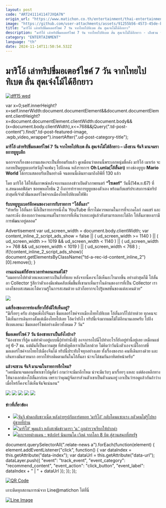```yaml
---
layout: post
code: "ART2411141147JXQA7N"
origin_url: "https://www.matichon.co.th/entertainment/thai-entertainment/news_4899086"
image: "https://github.com/user-attachments/assets/91255b56-4573-45de-bdb0-ef479f6aab24"
title: "มาริโอ้ เล่าทริปขี่มอเตอร์ไซค์ 7 วัน จากไทยไปทิเบต ลั่น สุดเจ๋งโม้ได้อีกยาว"
description: "มาริโอ้ เล่าทริปขี่มอเตอร์ไซค์ 7 วัน จากไทยไปทิเบต ลั่น สุดเจ๋งโม้ได้อีกยาว - เล็งชวน จันจิ มาแจมรายการยูทูบอีก"
category: "ENTERTAINMENT"
language: "th"
date: 2024-11-14T11:50:54.532Z
---
```


# มาริโอ้ เล่าทริปขี่มอเตอร์ไซค์ 7 วัน จากไทยไปทิเบต ลั่น สุดเจ๋งโม้ได้อีกยาว

[![](https://www.matichon.co.th/wp-content/uploads/2024/11/dff15-wed.jpg "dff15 wed")](https://www.matichon.co.th/wp-content/uploads/2024/11/dff15-wed.jpg)

var x=0;self.innerHeight?x=self.innerWidth:document.documentElement&&document.documentElement.clientHeight?x=document.documentElement.clientWidth:document.body&&(x=document.body.clientWidth),x<=768&&jQuery(".td-post-content").find(".td-post-featured-image, .wpb\_video\_wrapper").insertAfter(".ud-post-category-title");

**มาริโอ้ เล่าทริปขี่มอเตอร์ไซค์ 7 วัน จากไทยไปทิเบต ลั่น สุดเจ๋งโม้ได้อีกยาว – เล็งชวน จันจิ มาแจมรายการยูทูบอีก**

นอกจากเรื่องของงานแสดงจะเป็นที่ยอมรับแล้ว ดูเหมือนว่าตอนนี้พระเอกหนุ่มชื่อดัง มาริโอ้ เมาเร่อ จะกลายเป็นยูทูบเบอร์ขวัญใจแฟนๆ ไปอีกคน หลังรายการ **Oh Lunla(โอ้ลั้นลา)** ทางช่องยูทูบ **Mario World** ได้กระแสตอบรับเป็นอย่างดี จนตอนนี้เดินทางมาถึงอีพีที่ 130 แล้ว

โดย มาริโอ้ ได้ให้สัมภาษณ์หลังจบงานแถลงข่าวเปิดตัวภาพยนตร์ **“ไรเดอร์”** วันนี้(14พ.ย.67) ที่ บ.สหมงคลฟิล์มฯ ซอยพหลโยธิน 2 ถึงการทำรายการยูทูบของตัวเอง พร้อมกับแชร์ประสบการณ์ทริปล่าสุดที่เจ้าตัวขี่มอเตอร์ไซค์จากเมืองไทยไปทิเบตให้ฟัง

**รับบทยูทูบเบอร์อีกคนของวงการกับรายการ “โอ้ลั้นลา”**  
“สำหรับ โอ้ลั้นลา นี่ก็เป็นรายการหนึ่งใน YouTube ที่เราไม่ควรพลาดในการที่จะกดไลก์ กดแชร์ และกดกระดิ่ง ต้องบอกว่าคอนเทนต์ในรายการที่เห็นว่าเยอะอยู่แล้วยังสามารถเยอะได้อีก โอ้ลั้นลาของเรามีการพัฒนาอยู่ตลอด”

Advertisement var ud\_screen\_width = document.body.clientWidth; var content\_inline\_2\_script\_ads\_show = false || ( ud\_screen\_width >= 1140 ) || ( ud\_screen\_width >= 1019 && ud\_screen\_width < 1140 ) || ( ud\_screen\_width >= 768 && ud\_screen\_width < 1019 ) || ( ud\_screen\_width < 768 ) ; if(!content\_inline\_2\_script\_ads\_show){ document.getElementsByClassName("td-a-rec-id-content\_inline\_2")\[0\].remove(); }

**งานแน่นแต่ก็ยังหาเวลาทำคอนเทนต์ได้?**  
“ผมอยากไปทำด้วยแหละเพราะเป็นสิ่งที่ชอบ หลังจากนี้คงจะได้เห็นอะไรมากขึ้น อย่างล่าสุดก็มี โอ้ลั้นลา Collector รู้สึกว่าตัวเองมีแฟนคลับเพิ่มขึ้นที่เขามาเห็นเราในด้านของการที่เป็น Collector เราเองก็ชอบสะสมและได้ความรู้ในการสะสมด้วย แล้วก็อยากจะไปรู้แพสชั่นของแต่ละคนด้วย“

![](https://www.matichon.co.th/wp-content/uploads/2024/11/S__536182897_0.jpg)

**แต่เรื่องของการท่องเที่ยวก็ยังมีให้เห็นอยู่?**  
”มีเรื่อยๆ ครับ ล่าสุดเพิ่งไปจีนมา ขี่มอเตอร์ไซค์จากเมืองไทยไปทิเบต โอ้ลั้นลาก็ไปถ่ายด้วย ทุกคนจะได้เห็นการเดินทางตั้งแต่เมืองไทยไปเลย โอ้คว่ำยังไง ทริปนี้เจ๋งมากผมโม้ได้อีกนานเลยครับ ไปถึงทิเบตเลยนะ ขี่มอเตอร์ไซค์อย่างเดียวทั้งหมด 7 วัน“

**ขี่มอเตอร์ไซค์ 7 วัน น้องชายเราเป็นยังไงบ้าง?**  
”น้องชายเวรี่กู้ด แต่ท่าค้างอยู่แบบนี้(ทำท่านั่งขี่) ลงจากรถไปฉี่ไปทำอะไรก็ยังอยู่ท่านี้อยู่เลย เหมือนแช่อยู่ 6-7 ชม. แต่มันก็เป็นความสุข ที่สำคัญคือเราเปิดโลกด้วย ไม่คิดว่าวันนึงตัวเองจะมีโอกาสขี่มอเตอร์ไซค์จากไทยไปเมืองจีนได้ ทริปนี้ประทับใจทุกอย่างเลย ทั้งเรื่องของรถ คนที่เดินทางด้วย และเส้นทางมันสวยมาก อยากให้รอติดตามกันในโอ้ลั้นลา น่าจะได้ชมกันอาทิตย์หน้าครับ“

**แล้วจะชวน จันจิ มาแจมในรายการอีกไหม?**  
”เคยมีมาแจมตอนที่พาเขาไปดูสัตว์ ถามว่าจะมีมาอีกไหม น่าจะมีแว้บๆ มาเรื่อยๆ แหละ แต่ต้องหลีกทางให้นางเอกช่องโอ้ลั้นลาก่อน เพราะว่าคุณผู้จัดการส่วนตัวเขาเป็นตัวเมนอยู่ เอาเป็นว่ารอดูแล้วกันถ้าว่างเมื่อไหร่ก็คงจะได้เห็นจันจิแน่นอน“

![](https://www.matichon.co.th/wp-content/uploads/2024/11/S__536182890_0.jpg) ![](https://www.matichon.co.th/wp-content/uploads/2024/11/S__536182891_0.jpg) ![](https://www.matichon.co.th/wp-content/uploads/2024/11/S__536182892_0.jpg) ![](https://www.matichon.co.th/wp-content/uploads/2024/11/S__536182893_0.jpg) ![](https://www.matichon.co.th/wp-content/uploads/2024/11/S__536182895_0.jpg)

#### ข่าวที่เกี่ยวข้อง

*   [![](https://www.matichon.co.th/wp-content/uploads/2024/08/waws9-wed.jpg)จันจิ ฟาดกลับชาวเน็ต หลังถ่ายรูปกับอาร์ตทอย ‘มาริโอ้’ กลับโดนแซะแรง กลัวคนไม่รู้ไปหาผู้ชายที่บ้าน](https://www.matichon.co.th/entertainment/news_4751331)
*   [![](https://www.matichon.co.th/wp-content/uploads/2023/08/ผมเองนี่แหละครับ22222.jpg)‘มาริโอ้’ พูดแล้ว หลังสะพัดข่าวดารา ‘ม.’ ถูกตำรวจเรียกให้ปากคำ](https://www.matichon.co.th/entertainment/news_4115051)
*   [![](https://www.matichon.co.th/wp-content/uploads/2023/02/nintendo-world8.jpg)แกะรอยต่างแดน : ซุปเปอร์ นินเทนโด เวิลด์ จากโลก 8 บิต สู่สวนสนุกที่สหรัฐ](https://www.matichon.co.th/foreign/news_3847709)

document.querySelectorAll(".relate-news a").forEach(function(element) { element.addEventListener("click", function() { var dataIndex = this.getAttribute("data-index"); var dataUrl = this.getAttribute("data-url"); dataLayer.push({ "event": "track\_event", "event\_category": "recommend\_content", "event\_action": "click\_button", "event\_label": dataIndex + " | " + dataUrl }); }); });

[![QR Code](https://www.matichon.co.th/wp-content/uploads/2023/07/wob1371z.jpg)](https://lin.ee/ht0nDxX)

เกาะติดทุกสถานการณ์จาก Line@matichon ได้ที่นี่

[![Line Image](https://www.matichon.co.th/wp-content/uploads/2023/07/th.png)](https://lin.ee/ht0nDxX)
